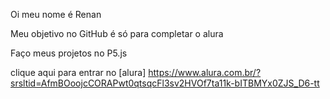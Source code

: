 Oi meu nome é Renan

Meu objetivo no GitHub é só para completar o alura

Faço meus projetos no P5.js

clique aqui para entrar no [alura]
https://www.alura.com.br/?srsltid=AfmBOoojcCORAPwt0qtsqcFl3sv2HVOf7ta11k-bITBMYx0ZJS_D6-tt
